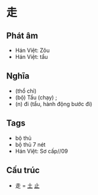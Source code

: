 # 走

## Phát âm
* Hán Việt: Zǒu
* Hán Việt: tẩu

## Nghĩa
* (thổ chỉ)
* (bộ) Tẩu (chạy) ;
* (n) đi (tẩu, hành động bước đi)

## Tags
* bộ thủ
* bộ thủ 7 nét
* Hán Việt: Sơ cấp//09

## Cấu trúc
* 走 = [土](土.md) [止](止.md)

<script>window.HANZI_FIELD='走';</script>